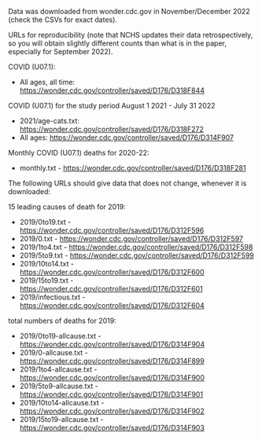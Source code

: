 Data was downloaded from wonder.cdc.gov in November/December 2022 (check the CSVs for exact dates).

URLs for reproducibility (note that NCHS updates their data retrospectively, so you will obtain slightly different counts than what is in the paper, especially for September 2022).

COVID (U07.1):

* All ages, all time: https://wonder.cdc.gov/controller/saved/D176/D318F844

COVID (U07.1) for the study period August 1 2021 - July 31 2022

* 2021/age-cats.txt: https://wonder.cdc.gov/controller/saved/D176/D318F272
* All ages: https://wonder.cdc.gov/controller/saved/D176/D314F907

Monthly COVID (U07.1) deaths for 2020-22:
* monthly.txt - https://wonder.cdc.gov/controller/saved/D176/D318F281

The following URLs should give data that does not change, whenever it is downloaded:

15 leading causes of death for 2019:

* 2019/0to19.txt  - https://wonder.cdc.gov/controller/saved/D176/D312F596
* 2019/0.txt - https://wonder.cdc.gov/controller/saved/D176/D312F597
* 2019/1to4.txt - https://wonder.cdc.gov/controller/saved/D176/D312F598
* 2019/5to9.txt - https://wonder.cdc.gov/controller/saved/D176/D312F599
* 2019/10to14.txt - https://wonder.cdc.gov/controller/saved/D176/D312F600
* 2019/15to19.txt - https://wonder.cdc.gov/controller/saved/D176/D312F601
* 2019/infectious.txt - https://wonder.cdc.gov/controller/saved/D176/D312F604

total numbers of deaths for 2019:
* 2019/0to19-allcause.txt  - https://wonder.cdc.gov/controller/saved/D176/D314F904
* 2019/0-allcause.txt - https://wonder.cdc.gov/controller/saved/D176/D314F899
* 2019/1to4-allcause.txt - https://wonder.cdc.gov/controller/saved/D176/D314F900
* 2019/5to9-allcause.txt - https://wonder.cdc.gov/controller/saved/D176/D314F901
* 2019/10to14-allcause.txt - https://wonder.cdc.gov/controller/saved/D176/D314F902
* 2019/15to19-allcause.txt - https://wonder.cdc.gov/controller/saved/D176/D314F903


